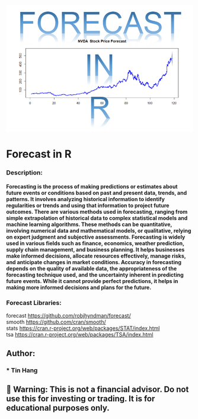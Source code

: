 <img src="FORECAST.PNG">  

# Forecast in R  

### Description:  
#### Forecasting is the process of making predictions or estimates about future events or conditions based on past and present data, trends, and patterns. It involves analyzing historical information to identify regularities or trends and using that information to project future outcomes. There are various methods used in forecasting, ranging from simple extrapolation of historical data to complex statistical models and machine learning algorithms. These methods can be quantitative, involving numerical data and mathematical models, or qualitative, relying on expert judgment and subjective assessments. Forecasting is widely used in various fields such as finance, economics, weather prediction, supply chain management, and business planning. It helps businesses make informed decisions, allocate resources effectively, manage risks, and anticipate changes in market conditions. Accuracy in forecasting depends on the quality of available data, the appropriateness of the forecasting technique used, and the uncertainty inherent in predicting future events. While it cannot provide perfect predictions, it helps in making more informed decisions and plans for the future.  

### Forecast Libraries:  
forecast https://github.com/robjhyndman/forecast/    
smooth https://github.com/cran/smooth/  
stats https://cran.r-project.org/web/packages/STAT/index.html   
tsa https://cran.r-project.org/web/packages/TSA/index.html  

## Author:  
### * Tin Hang  
## 🔴 Warning: This is not a financial advisor. Do not use this for investing or trading. It is for educational purposes only.  

